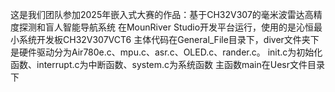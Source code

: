 这是我们团队参加2025年嵌入式大赛的作品：基于CH32V307的毫米波雷达高精度探测和盲人智能导航系统
在MounRiver Studio开发平台运行，使用的是沁恒最小系统开发板CH32V307VCT6
主体代码在General_File目录下，diver文件夹下是硬件驱动分为Air780e.c、mpu.c、asr.c、OLED.c、rander.c。
init.c为初始化函数、interrupt.c为中断函数、system.c为系统函数
主函数main在Uesr文件目录下
